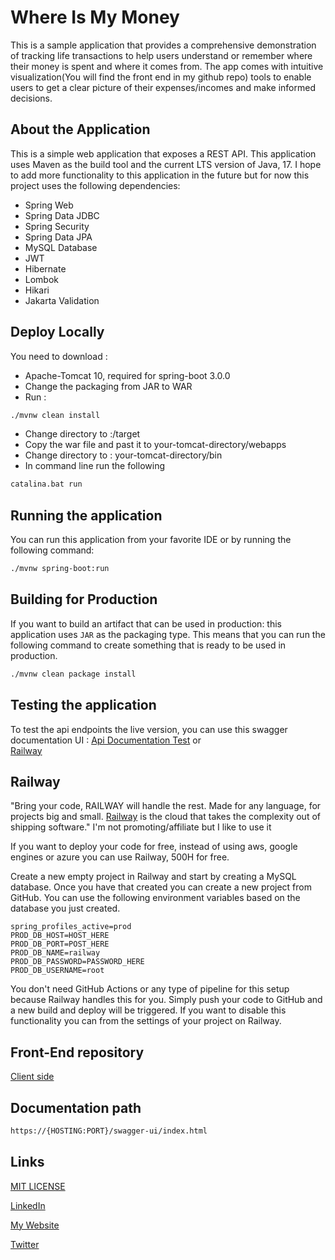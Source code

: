 # Where Is My Money
This is a sample application that provides a comprehensive demonstration of tracking life transactions to help users understand or remember where their money is spent and where it comes from. The app comes with intuitive visualization(You will find the front end in my github repo) tools to enable users to get a clear picture of their expenses/incomes and make informed decisions.

## About the Application

This is a simple web application that exposes a REST API. This application uses Maven as the build tool and the current
LTS version of Java, 17. I hope to add more functionality to this application in the future but
for now this project uses the following dependencies:

- Spring Web
- Spring Data JDBC
- Spring Security
- Spring Data JPA
- MySQL Database
- JWT
- Hibernate
- Lombok
- Hikari
- Jakarta Validation

## Deploy Locally
You need to download : 
- Apache-Tomcat 10, required for spring-boot 3.0.0
- Change the packaging from JAR to WAR
- Run : 
```bash
./mvnw clean install
```
- Change directory to :/target
- Copy the war file and past it to your-tomcat-directory/webapps
- Change directory to : your-tomcat-directory/bin
- In command line run the following 
```bash
catalina.bat run
```

## Running the application

You can run this application from your favorite IDE or by running the following command:

```bash
./mvnw spring-boot:run
```


## Building for Production

If you want to build an artifact that can be used in production: this application uses `JAR` as the
packaging type. This means that you can run the following command to create something that is ready to be used in production.

```bash
./mvnw clean package install
```

## Testing the application
To test the api endpoints the live version, you can use this swagger documentation UI : 
[Api Documentation Test](https://achrafaitibba.com/apps/wmm.html)
or  
[Railway](https://wmm.up.railway.app/swagger-ui/index.html)

## Railway

"Bring your code, RAILWAY will handle the rest. Made for any language, for projects big and small. [Railway](https://railway.app/)
is the cloud that takes the complexity out of shipping software."
I'm not promoting/affiliate but I like to use it

If you want to deploy your code for free, instead of using aws, google engines or azure you 
can use Railway, 500H for free.

Create a new empty project in Railway and start by creating a MySQL database. Once you have that created you can create
a new project from GitHub. You can use the following environment variables based on the database you just created.

```properties
spring_profiles_active=prod
PROD_DB_HOST=HOST_HERE
PROD_DB_PORT=POST_HERE
PROD_DB_NAME=railway
PROD_DB_PASSWORD=PASSWORD_HERE
PROD_DB_USERNAME=root
```

You don't need GitHub Actions or any type of pipeline for this setup because Railway handles this for you. Simply push your code to GitHub
and a new build and deploy will be triggered. If you want to disable this functionality you can from the settings of your project
on Railway. 

## Front-End repository
[Client side](https://github.com/felmouatabar/WhereIsMyMoney-ClientSide)

## Documentation path
``` markdown
https://{HOSTING:PORT}/swagger-ui/index.html
```

## Links
[MIT LICENSE](https://github.com/achrafaitibba/where_is_my_money/blob/master/LICENSE.md)

[LinkedIn](https://www.linkedin.com/in/achrafaitibba)

[My Website](https://www.achrafaitibba.com)

[Twitter](https://www.twitter.com/achrafaitibba)
